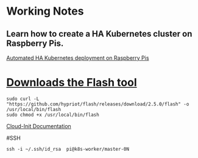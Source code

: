 # Working Notes

## Learn how to create a HA Kubernetes cluster on Raspberry Pis.

[Automated HA Kubernetes deployment on Raspberry Pis](https://itnext.io/automated-ha-kubernetes-deployment-on-raspberry-pis-408f38cd836c)


# [Downloads the Flash tool](https://github.com/raspbernetes/k8s-cluster-installation/tree/master/setup#downloads-the-flash-tool)
```aidl
sudo curl -L "https://github.com/hypriot/flash/releases/download/2.5.0/flash" -o /usr/local/bin/flash
sudo chmod +x /usr/local/bin/flash
```
[Cloud-Init Documentation](https://cloudinit.readthedocs.io/en/0.7.9/)

#SSH

```aidl
ssh -i ~/.ssh/id_rsa  pi@k8s-worker/master-0N
```